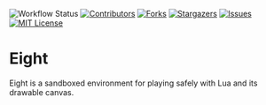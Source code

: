 ![Workflow Status](https://img.shields.io/github/workflow/status/Ale32bit/Eight/.NET%20Core?style=flat-square)
[![Contributors][contributors-shield]][contributors-url]
[![Forks][forks-shield]][forks-url]
[![Stargazers][stars-shield]][stars-url]
[![Issues][issues-shield]][issues-url]
[![MIT License][license-shield]][license-url]

# Eight
Eight is a sandboxed environment for playing safely with Lua and its drawable canvas.

[contributors-shield]: https://img.shields.io/github/contributors/Ale32bit/Eight.svg?style=flat-square
[contributors-url]: https://github.com/Ale32bit/Eight/graphs/contributors
[forks-shield]: https://img.shields.io/github/forks/Ale32bit/Eight.svg?style=flat-square
[forks-url]: https://github.com/Ale32bit/Eight/network/members
[stars-shield]: https://img.shields.io/github/stars/Ale32bit/Eight.svg?style=flat-square
[stars-url]: https://github.com/Ale32bit/Eight/stargazers
[issues-shield]: https://img.shields.io/github/issues/Ale32bit/Eight.svg?style=flat-square
[issues-url]: https://github.com/Ale32bit/Eight/issues
[license-shield]: https://img.shields.io/github/license/Ale32bit/Eight.svg?style=flat-square
[license-url]: https://github.com/Ale32bit/Eight/blob/master/LICENSE
